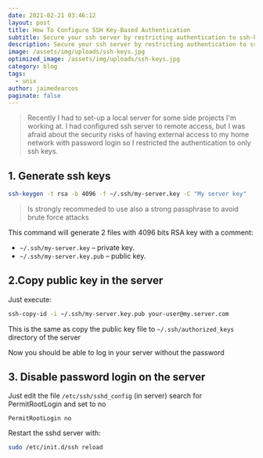 ```yaml
---
date: 2021-02-21 03:46:12
layout: post
title: How To Configure SSH Key-Based Authentication
subtitle: Secure your ssh server by restricting authentication to ssh-keys
description: Secure your ssh server by restricting authentication to ssh-keys
image: /assets/img/uploads/ssh-keys.jpg
optimized_image: /assets/img/uploads/ssh-keys.jpg
category: blog
tags:
  - unix
author: jaimedearcos
paginate: false
---
```

> Recently I had to set-up a local server for some side projects I'm working at. I had configured ssh server to remote access, but I was afraid about the security risks of having external access to my home network with password login so I restricted the authentication to only ssh keys.

## 1. Generate ssh keys 

  ```bash
  ssh-keygen -t rsa -b 4096 -f ~/.ssh/my-server.key -C "My server key"
  ```

> Is strongly recommeded to use also a strong passphrase to avoid brute force attacks

This command will generate 2 files with 4096 bits RSA key with a comment:

* `~/.ssh/my-server.key` – private key.
* `~/.ssh/my-server.key.pub` – public key.

## 2.Copy public key in the server 

Just execute:

```bash
ssh-copy-id -i ~/.ssh/my-server.key.pub your-user@my.server.com
```

This is the same as  copy the public key file to `~/.ssh/authorized_keys` directory of the server

Now you should be able to log in your server without the password


## 3. Disable password login on the server

Just edit the file `/etc/ssh/sshd_config` (in server) search for PermitRootLogin
and set to no

```
PermitRootLogin no 
```

 Restart the sshd server with:

```bash
sudo /etc/init.d/ssh reload
```

